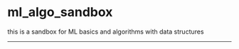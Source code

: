 # ml_algo_sandbox

this is a sandbox for ML basics and algorithms with data structures
___________________________________________________________________
